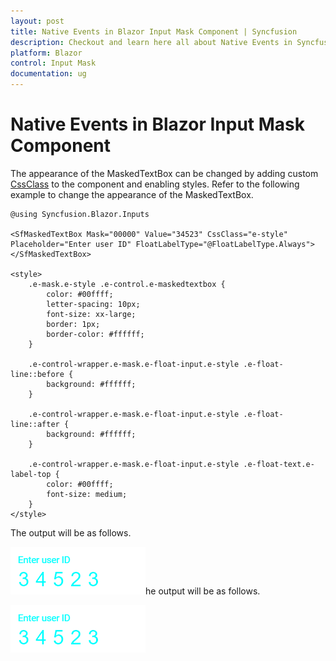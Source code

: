 ```yaml
---
layout: post
title: Native Events in Blazor Input Mask Component | Syncfusion
description: Checkout and learn here all about Native Events in Syncfusion Blazor Input Mask component and much more.
platform: Blazor
control: Input Mask
documentation: ug
---
```


# Native Events in Blazor Input Mask Component

The appearance of the MaskedTextBox can be changed by adding custom [CssClass](https://help.syncfusion.com/cr/blazor/Syncfusion.Blazor.Inputs.SfMaskedTextBox.html#Syncfusion_Blazor_Inputs_SfMaskedTextBox_CssClass) to the component and enabling styles.
Refer to the following example to change the appearance of the MaskedTextBox.

```cshtml
@using Syncfusion.Blazor.Inputs

<SfMaskedTextBox Mask="00000" Value="34523" CssClass="e-style" Placeholder="Enter user ID" FloatLabelType="@FloatLabelType.Always"> </SfMaskedTextBox>

<style>
    .e-mask.e-style .e-control.e-maskedtextbox {
        color: #00ffff;
        letter-spacing: 10px;
        font-size: xx-large;
        border: 1px;
        border-color: #ffffff;
    }

    .e-control-wrapper.e-mask.e-float-input.e-style .e-float-line::before {
        background: #ffffff;
    }

    .e-control-wrapper.e-mask.e-float-input.e-style .e-float-line::after {
        background: #ffffff;
    }

    .e-control-wrapper.e-mask.e-float-input.e-style .e-float-text.e-label-top {
        color: #00ffff;
        font-size: medium;
    }
</style>
```

The output will be as follows.

![MaskedTextBox Sample](../images/customCss.png)he output will be as follows.

![MaskedTextBox Sample](../images/customCss.png)
